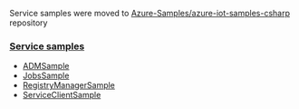 Service samples were moved to [Azure-Samples/azure-iot-samples-csharp][samples-repo] repository

### [Service samples][service-samples]
* [ADMSample][adm-sample]
* [JobsSample][jobs-sample]
* [RegistryManagerSample][reg-man-sample]
* [ServiceClientSample][service-client-sample]

[samples-repo]: https://github.com/Azure-Samples/azure-iot-samples-csharp
[service-samples]: https://github.com/Azure-Samples/azure-iot-samples-csharp/tree/master/iot-hub/Samples/service
[adm-sample]: https://github.com/Azure-Samples/azure-iot-samples-csharp/tree/master/iot-hub/Samples/service/AutomaticDeviceManagementSample
[jobs-sample]: https://github.com/Azure-Samples/azure-iot-samples-csharp/tree/master/iot-hub/Samples/service/JobsSample
[reg-man-sample]: https://github.com/Azure-Samples/azure-iot-samples-csharp/tree/master/iot-hub/Samples/service/RegistryManagerSample
[service-client-sample]: https://github.com/Azure-Samples/azure-iot-samples-csharp/tree/master/iot-hub/Samples/service/ServiceClientSample
